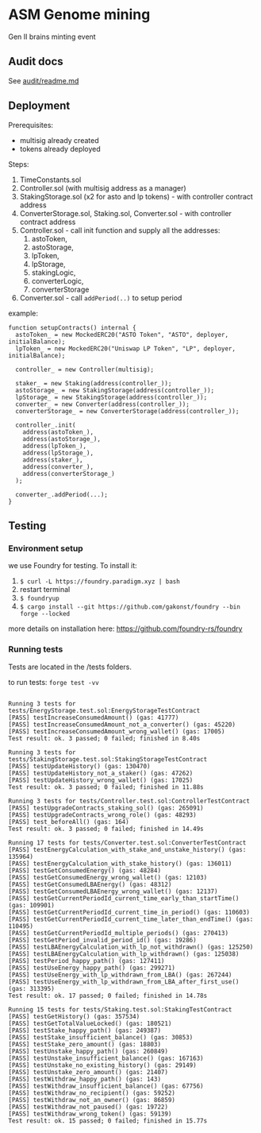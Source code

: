 # ASM Genome mining

Gen II brains minting event

## Audit docs

See [audit/readme.md](audit/readme.md)

## Deployment

Prerequisites:

- multisig already created
- tokens already deployed

Steps:

1. TimeConstants.sol
2. Controller.sol (with multisig address as a manager)
3. StakingStorage.sol (x2 for asto and lp tokens) - with controller contract address
4. ConverterStorage.sol, Staking.sol, Converter.sol - with controller contract address
5. Controller.sol - call init function and supply all the addresses:
   1. astoToken,
   2. astoStorage,
   3. lpToken,
   4. lpStorage,
   5. stakingLogic,
   6. converterLogic,
   7. converterStorage
6. Converter.sol - call `addPeriod(..)` to setup period

example:

```
function setupContracts() internal {
  astoToken_ = new MockedERC20("ASTO Token", "ASTO", deployer, initialBalance);
  lpToken_ = new MockedERC20("Uniswap LP Token", "LP", deployer, initialBalance);

  controller_ = new Controller(multisig);

  staker_ = new Staking(address(controller_));
  astoStorage_ = new StakingStorage(address(controller_));
  lpStorage_ = new StakingStorage(address(controller_));
  converter_ = new Converter(address(controller_));
  converterStorage_ = new ConverterStorage(address(controller_));

  controller_.init(
    address(astoToken_),
    address(astoStorage_),
    address(lpToken_),
    address(lpStorage_),
    address(staker_),
    address(converter_),
    address(converterStorage_)
  );

  converter_.addPeriod(...);
}
```

## Testing

### Environment setup

we use Foundry for testing.
To install it: <br>

1. `$ curl -L https://foundry.paradigm.xyz | bash`
2. restart terminal
3. `$ foundryup`
4. `$ cargo install --git https://github.com/gakonst/foundry --bin forge --locked`

more details on installation here: https://github.com/foundry-rs/foundry

### Running tests

Tests are located in the /tests folders.

to run tests:
`forge test -vv`

```

Running 3 tests for tests/EnergyStorage.test.sol:EnergyStorageTestContract
[PASS] testIncreaseConsumedAmount() (gas: 41777)
[PASS] testIncreaseConsumedAmount_not_a_converter() (gas: 45220)
[PASS] testIncreaseConsumedAmount_wrong_wallet() (gas: 17005)
Test result: ok. 3 passed; 0 failed; finished in 8.40s

Running 3 tests for tests/StakingStorage.test.sol:StakingStorageTestContract
[PASS] testUpdateHistory() (gas: 130470)
[PASS] testUpdateHistory_not_a_staker() (gas: 47262)
[PASS] testUpdateHistory_wrong_wallet() (gas: 17025)
Test result: ok. 3 passed; 0 failed; finished in 11.88s

Running 3 tests for tests/Controller.test.sol:ControllerTestContract
[PASS] testUpgradeContracts_staking_sol() (gas: 265091)
[PASS] testUpgradeContracts_wrong_role() (gas: 48293)
[PASS] test_beforeAll() (gas: 164)
Test result: ok. 3 passed; 0 failed; finished in 14.49s

Running 17 tests for tests/Converter.test.sol:ConverterTestContract
[PASS] testEnergyCalculation_with_stake_and_unstake_history() (gas: 135964)
[PASS] testEnergyCalculation_with_stake_history() (gas: 136011)
[PASS] testGetConsumedEnergy() (gas: 48284)
[PASS] testGetConsumedEnergy_wrong_wallet() (gas: 12103)
[PASS] testGetConsumedLBAEnergy() (gas: 48312)
[PASS] testGetConsumedLBAEnergy_wrong_wallet() (gas: 12137)
[PASS] testGetCurrentPeriodId_current_time_early_than_startTime() (gas: 109901)
[PASS] testGetCurrentPeriodId_current_time_in_period() (gas: 110603)
[PASS] testGetCurrentPeriodId_current_time_later_than_endTime() (gas: 110495)
[PASS] testGetCurrentPeriodId_multiple_periods() (gas: 270413)
[PASS] testGetPeriod_invalid_period_id() (gas: 19286)
[PASS] testLBAEnergyCalculation_with_lp_not_withdrawn() (gas: 125250)
[PASS] testLBAEnergyCalculation_with_lp_withdrawn() (gas: 125038)
[PASS] testPeriod_happy_path() (gas: 127411)
[PASS] testUseEnergy_happy_path() (gas: 299271)
[PASS] testUseEnergy_with_lp_withdrawn_from_LBA() (gas: 267244)
[PASS] testUseEnergy_with_lp_withdrawn_from_LBA_after_first_use() (gas: 313395)
Test result: ok. 17 passed; 0 failed; finished in 14.78s

Running 15 tests for tests/Staking.test.sol:StakingTestContract
[PASS] testGetHistory() (gas: 357534)
[PASS] testGetTotalValueLocked() (gas: 180521)
[PASS] testStake_happy_path() (gas: 249387)
[PASS] testStake_insufficient_balance() (gas: 30853)
[PASS] testStake_zero_amount() (gas: 18803)
[PASS] testUnstake_happy_path() (gas: 260849)
[PASS] testUnstake_insufficient_balance() (gas: 167163)
[PASS] testUnstake_no_existing_history() (gas: 29149)
[PASS] testUnstake_zero_amount() (gas: 21407)
[PASS] testWithdraw_happy_path() (gas: 143)
[PASS] testWithdraw_insufficient_balance() (gas: 67756)
[PASS] testWithdraw_no_recipient() (gas: 59252)
[PASS] testWithdraw_not_an_owner() (gas: 86859)
[PASS] testWithdraw_not_paused() (gas: 19722)
[PASS] testWithdraw_wrong_token() (gas: 59139)
Test result: ok. 15 passed; 0 failed; finished in 15.77s
```
